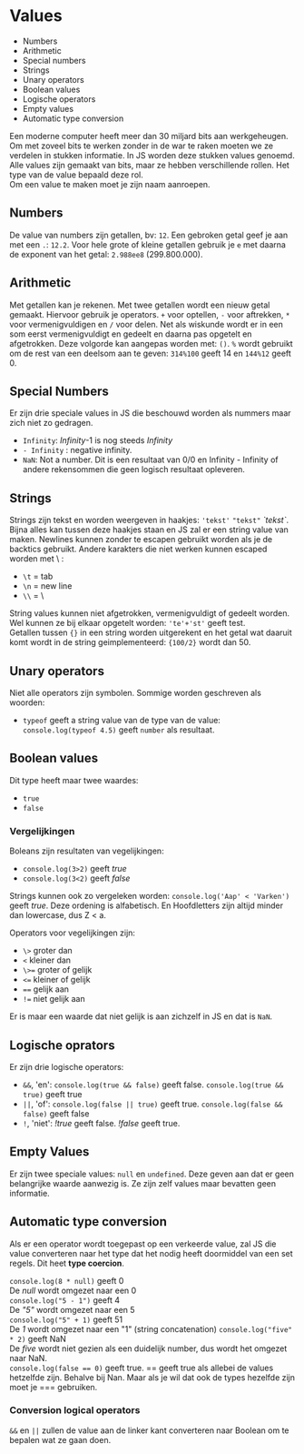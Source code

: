 # Values

* Numbers
* Arithmetic
* Special numbers
* Strings
* Unary operators
* Boolean values
* Logische operators
* Empty values
* Automatic type conversion


Een moderne computer heeft meer dan 30 miljard bits aan werkgeheugen. Om met zoveel bits te werken zonder in de war te raken moeten we ze verdelen in stukken informatie. In JS worden deze stukken values genoemd. Alle values zijn gemaakt van bits, maar ze hebben verschillende rollen. Het type van de value bepaald deze rol.  
Om een value te maken moet je zijn naam aanroepen.

## Numbers
De value van numbers zijn getallen, bv: `12`. Een gebroken getal geef je aan met een `.`: `12.2`. Voor hele grote of kleine getallen gebruik je `e` met daarna de exponent van het getal: `2.988ee8` (299.800.000).

## Arithmetic
Met getallen kan je rekenen. Met twee getallen wordt een nieuw getal gemaakt. Hiervoor gebruik je operators. `+` voor optellen, `-` voor aftrekken, `*` voor vermenigvuldigen en `/` voor delen. Net als wiskunde wordt er in een som eerst vermenigvuldigt en gedeelt en daarna pas opgetelt en afgetrokken. Deze volgorde kan aangepas worden met: `()`. `%` wordt gebruikt om de rest van een deelsom aan te geven: `314%100` geeft 14 en `144%12` geeft 0.

## Special Numbers
Er zijn drie speciale values in JS die beschouwd worden als nummers maar zich niet zo gedragen.
* `Infinity`: *Infinity*-1 is nog steeds *Infinity*
* `- Infinity` : negative infinity.
* `NaN`: Not a number. Dit is een resultaat  van 0/0 en Infinity - Infinity of andere rekensommen die geen logisch resultaat opleveren.

## Strings
Strings zijn tekst en worden weergeven in haakjes: `'tekst'` `"tekst"` *\`tekst\`*. Bijna alles kan tussen deze haakjes staan en JS zal er een string value van maken. Newlines kunnen zonder te escapen gebruikt worden als je de backtics gebruikt. Andere karakters die niet werken kunnen escaped worden met \ :
* `\t` = tab  
* `\n` = new line
* `\\` = \

String values kunnen niet afgetrokken, vermenigvuldigt of gedeelt worden. Wel kunnen ze bij elkaar opgetelt worden:
`'te'+'st'` geeft test.   
Getallen tussen `{}` in een string worden uitgerekent en het getal wat daaruit komt wordt in de string geimplementeerd: `{100/2}` wordt dan 50.

## Unary operators
Niet alle operators zijn symbolen. Sommige worden geschreven als woorden:
* `typeof` geeft a string value van de type van de value: `console.log(typeof 4.5)` geeft `number` als resultaat.

## Boolean values
Dit type heeft maar twee waardes:
* `true`
* `false`

### Vergelijkingen
Boleans zijn resultaten van vegelijkingen:       
* `console.log(3>2)` geeft *true*
* `console.log(3<2)` geeft *false*  

Strings kunnen ook zo vergeleken worden: `console.log('Aap' < 'Varken')` geeft *true*. Deze ordening is alfabetisch. En Hoofdletters zijn altijd minder dan lowercase, dus Z < a.  

Operators voor vegelijkingen zijn:
* `\>` groter dan
* `<` kleiner dan
* `\>=` groter of gelijk
* `<=` kleiner of gelijk
* `==` gelijk aan
* `!=` niet gelijk aan

Er is maar een waarde dat niet gelijk is aan zichzelf in JS en dat is `NaN`.

## Logische oprators
Er zijn drie logische operators:
* `&&`, 'en': `console.log(true && false)` geeft false. `console.log(true && true)` geeft true
* `||`, 'of': `console.log(false || true)` geeft true. `console.log(false && false)` geeft false
* `!`, 'niet': *!true* geeft false. *!false* geeft true.

## Empty Values
Er zijn twee speciale values: `null` en `undefined`. Deze geven aan dat er geen belangrijke waarde aanwezig is. Ze zijn zelf values maar bevatten geen informatie.

## Automatic type conversion
Als er een operator wordt toegepast op een verkeerde value, zal JS die value converteren naar het type dat het nodig heeft doormiddel van een set regels. Dit heet **type coercion**.

`console.log(8 * null)` geeft 0  
De *null* wordt omgezet naar een 0  
`console.log("5 - 1")` geeft 4  
De *"5"* wordt omgezet naar een 5  
`console.log("5" + 1)` geeft 51  
De *1* wordt omgezet naar een "1" (string concatenation)
`console.log("five" * 2)`  geeft NaN  
De *five* wordt niet gezien als een duidelijk number, dus wordt het omgezet naar NaN.  
`console.log(false == 0)`  geeft true.
== geeft true als allebei de values hetzelfde zijn. Behalve bij Nan. Maar als je wil dat ook de types hezelfde zijn moet je === gebruiken.


### Conversion logical operators
`&&` en `||` zullen de value aan de linker kant converteren naar Boolean om te bepalen wat ze gaan doen.
